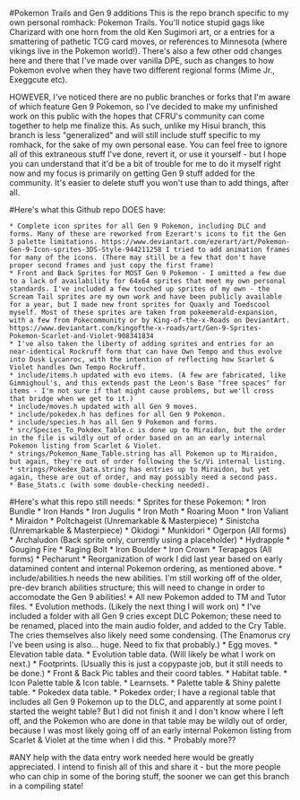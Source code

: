 #Pokemon Trails and Gen 9 additions
This is the repo branch specific to my own personal romhack: Pokemon Trails. You'll notice stupid gags like Charizard with one horn from the old Ken Sugimori art, or a entries for a smattering of pathetic TCG card moves, or references to Minnesota (where vikings live in the Pokemon world!). There's also a few other odd changes here and there that I've made over vanilla DPE, such as changes to how Pokemon evolve when they have two different regional forms (Mime Jr., Exeggcute etc).

HOWEVER, I've noticed there are no public branches or forks that I'm aware of which feature Gen 9 Pokemon, so I've decided to make my unfinished work on this public with the hopes that CFRU's community can come together to help me finalize this. As such, unlike my Hisui branch, this branch is less "generalized" and will still include stuff specific to my romhack, for the sake of my own personal ease. You can feel free to ignore all of this extraneous stuff I've done, revert it, or use it yourself - but I hope you can understand that it'd be a bit of trouble for me to do it myself right now and my focus is primarily on getting Gen 9 stuff added for the community. It's easier to delete stuff you won't use than to add things, after all.

#Here's what this Github repo DOES have:

	* Complete icon sprites for all Gen 9 Pokemon, including DLC and forms. Many of these are reworked from Ezerart's icons to fit the Gen 3 palette limitations. https://www.deviantart.com/ezerart/art/Pokemon-Gen-9-Icon-sprites-3DS-Style-944211258 I tried to add animation frames for many of the icons. (There may still be a few that don't have proper second frames and just copy the first frame)
	* Front and Back Sprites for MOST Gen 9 Pokemon - I omitted a few due to a lack of availability for 64x64 sprites that meet my own personal standards. I've included a few touched up sprites of my own - the Scream Tail sprites are my own work and have been publicly available for a year, but I made new front sprites for Quaxly and Toedscool myself. Most of these sprites are taken from pokeemerald-expansion, with a few from Pokecommunity or by King-of-the-x-Roads on DeviantArt. https://www.deviantart.com/kingofthe-x-roads/art/Gen-9-Sprites-Pokemon-Scarlet-and-Violet-908341834
	* I've also taken the liberty of adding sprites and entries for an near-identical Rockruff form that can have Own Tempo and thus evolve into Dusk Lycanroc, with the intention of reflecting how Scarlet & Violet handles Own Tempo Rockruff.
	* include/items.h updated with evo items. (A few are fabricated, like Gimmighoul's, and this extends past the Leon's Base "free spaces" for items - I'm not sure if that might cause problems, but we'll cross that bridge when we get to it.)
	* include/moves.h updated with all Gen 9 moves.
	* include/pokedex.h has defines for all Gen 9 Pokemon.
	* include/species.h has all Gen 9 Pokemon and forms.
	* src/Species_To_Pokdex_Table.c is done up to Miraidon, but the order in the file is wildly out of order based on an an early internal Pokemon listing from Scarlet & Violet.
	* strings/Pokemon_Name_Table.string has all Pokemon up to Miraidon, but again, they're out of order following the Sc/Vi internal listing.
	* strings/Pokedex_Data.string has entries up to Miraidon, but yet again, these are out of order, and may possibly need a second pass.
	* Base_Stats.c (with some double-checking needed).

#Here's what this repo still needs:
	* Sprites for these Pokemon:
		* Iron Bundle
		* Iron Hands
		* Iron Jugulis
		* Iron Moth
		* Roaring Moon
		* Iron Valiant
		* Miraidon
		* Poltchageist (Unremarkable & Masterpiece)
		* Sinistcha (Unremarkable & Masterpiece)
		* Okidogi
		* Munkidori
		* Ogerpon (All forms)
		* Archaludon (Back sprite only, currently using a placeholder)
		* Hydrapple
		* Gouging Fire
		* Raging Bolt
		* Iron Boulder
		* Iron Crown
		* Terapagos (All forms)
		* Pecharunt
	* Reorganization of work I did last year based on early datamined content and internal Pokemon ordering, as mentioned above.
	* include/abilities.h needs the new abilities. I'm still working off of the older, pre-dev branch abilities structure; this will need to change in order to accomodate the Gen 9 abilities!
	* All new Pokemon added to TM and Tutor files.
	* Evolution methods. (Likely the next thing I will work on)
	* I've included a folder with all Gen 9 cries except DLC Pokemon; these need to be renamed, placed into the main audio folder, and added to the Cry Table. The cries themselves also likely need some condensing. (The Enamorus cry I've been using is also... huge. Need to fix that probably.)
	* Egg moves.
	* Elevation table data.
	* Evolution table data. (Will likely be what I work on next.)
	* Footprints. (Usually this is just a copypaste job, but it still needs to be done.)
	* Front & Back Pic tables and their coord tables.
	* Habitat table.
	* Icon Palette table & Icon table.
	* Learnsets.
	* Palette table & Shiny palette table.
	* Pokedex data table.
	* Pokedex order; I have a regional table that includes all Gen 9 Pokemon up to the DLC, and apparently at some point I started the weight table? But I did not finish it and I don't know where I left off, and the Pokemon who are done in that table may be wildly out of order, because I was most likely going off of an early internal Pokemon listing from Scarlet & Violet at the time when I did this.
	* Probably more??

#ANY help with the data entry work needed here would be greatly appreciated. I intend to finish all of this and share it - but the more people who can chip in some of the boring stuff, the sooner we can get this branch in a compiling state!